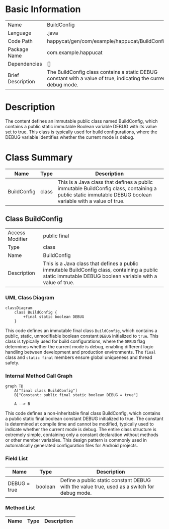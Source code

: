 # Basic Information

|      |      |
|------|------|
| Name | BuildConfig |
| Language | .java |
| Code Path | happycat/gen/com/example/happucat/BuildConfig.java |
| Package Name | com.example.happucat |
| Dependencies | [] |
| Brief Description | The BuildConfig class contains a static DEBUG constant with a value of true, indicating the current debug mode. |

# Description

The content defines an immutable public class named BuildConfig, which contains a public static immutable Boolean variable DEBUG with its value set to true. This class is typically used for build configurations, where the DEBUG variable identifies whether the current mode is debug.

# Class Summary

| Name   | Type  | Description |
|-------|------|-------------|
| BuildConfig | class | This is a Java class that defines a public immutable BuildConfig class, containing a public static immutable DEBUG boolean variable with a value of true. |



## Class BuildConfig

|      |      |
|------|------|
| Access Modifier | public final |
| Type | class |
| Name | BuildConfig |
| Description | This is a Java class that defines a public immutable BuildConfig class, containing a public static immutable DEBUG boolean variable with a value of true. |


### UML Class Diagram

```mermaid
classDiagram
    class BuildConfig {
        +final static boolean DEBUG
    }
```

This code defines an immutable final class `BuildConfig`, which contains a public, static, unmodifiable boolean constant `DEBUG` initialized to `true`. This class is typically used for build configurations, where the `DEBUG` flag determines whether the current mode is debug, enabling different logic handling between development and production environments. The `final` class and `static final` members ensure global uniqueness and thread safety.


### Internal Method Call Graph

```mermaid
graph TD
    A["final class BuildConfig"]
    B["Constant: public final static boolean DEBUG = true"]

    A --> B
```

This code defines a non-inheritable final class BuildConfig, which contains a public static final boolean constant DEBUG initialized to true. The constant is determined at compile time and cannot be modified, typically used to indicate whether the current mode is debug. The entire class structure is extremely simple, containing only a constant declaration without methods or other member variables. This design pattern is commonly used in automatically generated configuration files for Android projects.

### Field List

| Name  | Type  | Description |
|-------|-------|------|
| DEBUG = true | boolean | Define a public static constant DEBUG with the value true, used as a switch for debug mode. |

### Method List

| Name  | Type  | Description |
|-------|-------|------|





